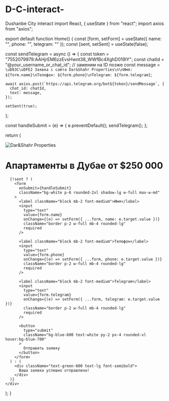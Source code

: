 # D-C-interact-
Dushanbe City interact 
import React, { useState } from "react";
import axios from "axios";

export default function Home() {
  const [form, setForm] = useState({ name: "", phone: "", telegram: "" });
  const [sent, setSent] = useState(false);

  const sendTelegram = async () => {
    const token = "7552079979:AAHjrEM6zzEvsHwnt38_WWfBc4XghD019lY";
    const chatId = "@your_username_or_chat_id"; // заменим на ID позже
    const message = `\uD83C\uDFE2 Заявка с сайта Dar&Shahr Properties\n\nИмя: ${form.name}\nТелефон: ${form.phone}\nTelegram: ${form.telegram}`;

    await axios.post(`https://api.telegram.org/bot${token}/sendMessage`, {
      chat_id: chatId,
      text: message,
    });

    setSent(true);
  };

  const handleSubmit = (e) => {
    e.preventDefault();
    sendTelegram();
  };

  return (
    <div className="min-h-screen bg-gray-50 flex flex-col items-center justify-center p-6">
      <img src="/logo.png" alt="Dar&Shahr Properties" className="w-56 mb-6" />
      <h1 className="text-3xl font-bold mb-4 text-gray-800">Апартаменты в Дубае от $250 000</h1>

      {!sent ? (
        <form
          onSubmit={handleSubmit}
          className="bg-white p-6 rounded-2xl shadow-lg w-full max-w-md"
        >
          <label className="block mb-2 font-medium">Имя</label>
          <input
            type="text"
            value={form.name}
            onChange={(e) => setForm({ ...form, name: e.target.value })}
            className="border p-2 w-full mb-4 rounded-lg"
            required
          />

          <label className="block mb-2 font-medium">Телефон</label>
          <input
            type="text"
            value={form.phone}
            onChange={(e) => setForm({ ...form, phone: e.target.value })}
            className="border p-2 w-full mb-4 rounded-lg"
            required
          />

          <label className="block mb-2 font-medium">Telegram</label>
          <input
            type="text"
            value={form.telegram}
            onChange={(e) => setForm({ ...form, telegram: e.target.value })}
            className="border p-2 w-full mb-4 rounded-lg"
            required
          />

          <button
            type="submit"
            className="bg-blue-600 text-white py-2 px-4 rounded-xl hover:bg-blue-700"
          >
            Отправить заявку
          </button>
        </form>
      ) : (
        <div className="text-green-600 text-lg font-semibold">
          Ваша заявка успешно отправлена!
        </div>
      )}
    </div>
  );
}
